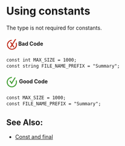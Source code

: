 # Using constants

The type is not required for constants.

<h4><img align="center" height="30" src="../img/BadCode.png"> Bad Code</h4>

```bal
const int MAX_SIZE = 1000;
const string FILE_NAME_PREFIX = "Summary";
```

<h4><img align="center" height="30" src="../img/GoodCode.png"> Good Code</h4>

```bal
const MAX_SIZE = 1000;
const FILE_NAME_PREFIX = "Summary";
```

## See Also:

- [Const and final](https://ballerina.io/learn/language-basics/#const-and-final)
